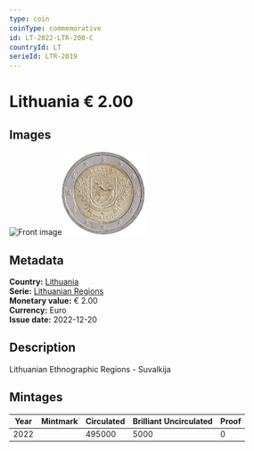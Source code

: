 ```yaml
---
type: coin
coinType: commemorative
id: LT-2022-LTR-200-C
countryId: LT
serieId: LTR-2019
---
```


# Lithuania € 2.00

## Images

<img src="../../Images/common-2007-200.webp" height="150" alt="Front image"><img src="Images/LT-2022-200.webp" height="150" alt="Back image">

## Metadata

**Country:** [Lithuania](../../Countries/Lithuania/index.md)\
**Serie:** [Lithuanian Regions](index.md)\
**Monetary value:** € 2.00\
**Currency:** Euro\
**Issue date:** 2022-12-20

## Description
Lithuanian Ethnographic Regions - Suvalkija

## Mintages

| Year | Mintmark | Circulated | Brilliant Uncirculated | Proof |
| ---- | -------- | ---------- | ---------------------- | ----- |
| 2022 |          | 495000     | 5000                   | 0     |
